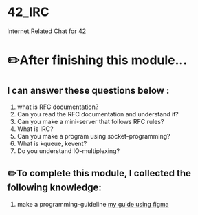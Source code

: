 # 42_IRC
Internet Related Chat for 42 

# ✏️After finishing this module... <br>

## I can answer these questions below : <br>
1. what is RFC documentation?
2. Can you read the RFC documentation and understand it? <br>
3. Can you make a mini-server that follows RFC rules? <br>
4. What is IRC? <br>
5. Can you make a program using socket-programming? <br>
6. What is kqueue, kevent? <br>
7. Do you understand IO-multiplexing? <br>



## ✏️To complete this module, I collected the following knowledge:
1. make a programming-guideline [my guide using figma](https://www.figma.com/file/8SRXf6NStWpQQy6EJiozHy/IRC?type=whiteboard&node-id=0%3A1&t=gT5AAx2sKtclGTWx-1) <br>
